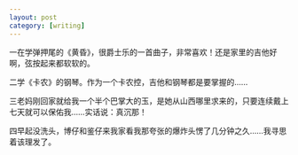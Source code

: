 ```yaml
---
layout: post
category: [writing]
---
```


一在学弹押尾的《黄昏》，很爵士乐的一首曲子，非常喜欢！还是家里的吉他好啊，弦按起来都软软的。

二学《卡农》的钢琴。作为一个卡农控，吉他和钢琴都是要掌握的……

三老妈刚回家就给我一个半个巴掌大的玉，是她从山西哪里求来的，只要连续戴上七天就可以保佑我……实话说：真沉那！

四早起没洗头，博仔和鉴仔来我家看我那夸张的爆炸头愣了几分钟之久……我寻思着该理发了。
